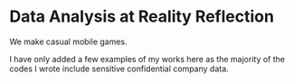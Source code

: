 # Data Analysis at Reality Reflection

We make casual mobile games.

I have only added a few examples of my works here as the majority of the codes I wrote include sensitive confidential company data. 
